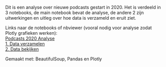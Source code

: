 Dit is een analyse over nieuwe podcasts gestart in 2020. Het is verdeeld in 3 notebooks, de main notebook bevat de analyse, de andere 2 zijn uitwerkingen en uitleg over hoe data is verzameld en eruit ziet.

Links naar de notebooks of nbviewer (vooral nodig voor analyse zodat Plotly grafieken werken):  
[Podcasts 2020 Analyse](https://nbviewer.org/github/wauwelwok/podcasts-2020-analyse/blob/main/Podcasts%202020%20Analyse.ipynb)  
[1. Data verzamelen](https://nbviewer.org/github/wauwelwok/podcasts-2020-analyse/blob/main/1.%20Data%20verzamelen.ipynb)  
[2. Data bekijken](https://nbviewer.org/github/wauwelwok/podcasts-2020-analyse/blob/main/2.%20Data%20Bekijken.ipynb)

Gemaakt met:
BeautifulSoup, Pandas en Plotly
